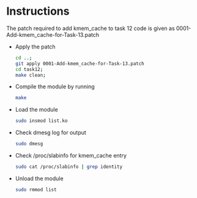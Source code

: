 # Instructions
The patch required to add kmem\_cache to task 12 code is given as 0001-Add-kmem\_cache-for-Task-13.patch

- Apply the patch
  ```bash
  cd ..;
  git apply 0001-Add-kmem_cache-for-Task-13.patch
  cd task12;
  make clean;
  ```

- Compile the module by running
  ```bash
  make
  ```

- Load the module
  ```bash
  sudo insmod list.ko
  ```

- Check dmesg log for output
  ```bash
  sudo dmesg
  ```

- Check /proc/slabinfo for kmem\_cache entry
  ```bash
  sudo cat /proc/slabinfo | grep identity
  ```

- Unload the module
  ```bash
  sudo rmmod list
  ```
